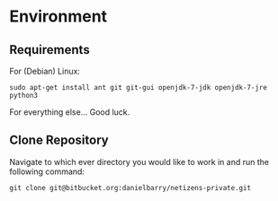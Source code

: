 # Environment

## Requirements

For (Debian) Linux:

    sudo apt-get install ant git git-gui openjdk-7-jdk openjdk-7-jre python3

For everything else... Good luck.

## Clone Repository

Navigate to which ever directory you would like to work in and run the
following command:

    git clone git@bitbucket.org:danielbarry/netizens-private.git
